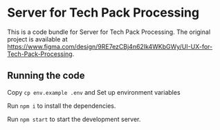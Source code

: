 # Server for Tech Pack Processing

This is a code bundle for Server for Tech Pack Processing. The original project is available at https://www.figma.com/design/9RE7ezCBj4n62Ik4WKbGWy/UI-UX-for-Tech-Pack-Processing.

## Running the code

  Copy `cp env.example .env` and Set up environment variables

  Run `npm i` to install the dependencies.

  Run `npm start` to start the development server.
